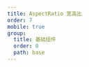 ```yaml
---
title: AspectRatio 宽高比
order: 7
mobile: true
group:
  title: 基础组件
  order: 0
  path: base
---
```


<code src="../demo/AspectRatio.tsx"></code>
<API src="../src/AspectRatio.tsx"></API>
